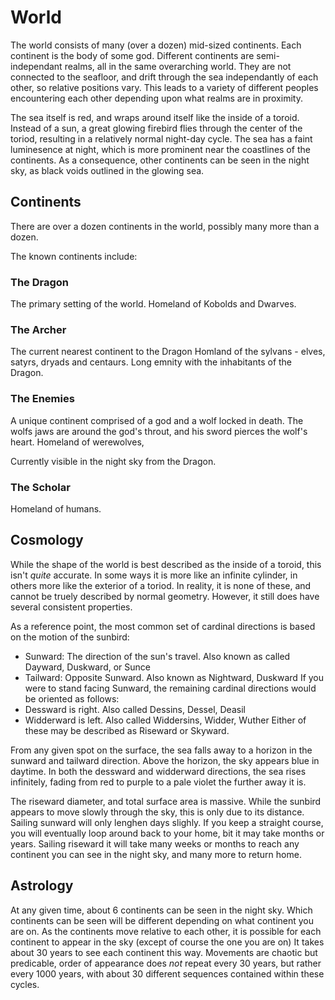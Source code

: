 # World

The world consists of many (over a dozen) mid-sized continents. Each continent is the body of some god.
Different continents are semi-independant realms, all in the same overarching world.
They are not connected to the seafloor, and drift through the sea independantly of each other, so relative positions vary.
This leads to a variety of different peoples encountering each other depending upon what realms are in proximity.

The sea itself is red, and wraps around itself like the inside of a toroid.
Instead of a sun, a great glowing firebird flies through the center of the toriod, resulting in a relatively normal night-day cycle.
The sea has a faint luminesence at night, which is more prominent near the coastlines of the continents.
As a consequence, other continents can be seen in the night sky, as black voids outlined in the glowing sea.

## Continents

There are over a dozen continents in the world, possibly many more than a dozen.


The known continents include:

### The Dragon

The primary setting of the world. Homeland of Kobolds and Dwarves.

### The Archer

The current nearest continent to the Dragon
Homland of the sylvans - elves, satyrs, dryads and centaurs.
Long emnity with the inhabitants of the Dragon.

### The Enemies

A unique continent comprised of a god and a wolf locked in death. The wolfs jaws are around the god's throut, and his sword pierces the wolf's heart.
Homeland of werewolves, 

Currently visible in the night sky from the Dragon.

### The Scholar

Homeland of humans.

## Cosmology

While the shape of the world is best described as the inside of a toroid, this isn't *quite* accurate. In some ways it is more like an infinite cylinder, in others more like the exterior of a toriod.
In reality, it is none of these, and cannot be truely described by normal geometry. However, it still does have several consistent properties.

As a reference point, the most common set of cardinal directions is based on the motion of the sunbird:
 - Sunward: The direction of the sun's travel. Also known as called Dayward, Duskward, or Sunce
 - Tailward: Opposite Sunward. Also known as Nightward, Duskward
If you were to stand facing Sunward, the remaining cardinal directions would be oriented as follows:
 - Dessward is right. Also called Dessins, Dessel, Deasil
 - Widderward is left. Also called Widdersins, Widder, Wuther
Either of these may be described as Riseward or Skyward.

From any given spot on the surface, the sea falls away to a horizon in the sunward and tailward direction. Above the horizon, the sky appears blue in daytime.
In both the dessward and widderward directions, the sea rises infinitely, fading from red to purple to a pale violet the further away it is. 


The riseward diameter, and total surface area is massive.
While the sunbird appears to move slowly through the sky, this is only due to its distance. Sailing sunward will only lenghen days slighly. If you keep a straight course, you will eventually loop around back to your home, bit it may take months or years.
Sailing riseward it will take many weeks or months to reach any continent you can see in the night sky, and many more to return home.

## Astrology

At any given time, about 6 continents can be seen in the night sky.
Which continents can be seen will be different depending on what continent you are on. As the continents move relative to each other, it is possible for each continent to appear in the sky (except of course the one you are on)
It takes about 30 years to see each continent this way. Movements are chaotic but predicable, order of appearance does *not* repeat every 30 years, but rather every 1000 years, with about 30 different sequences contained within these cycles.

